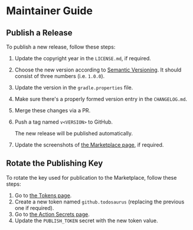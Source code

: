 <!--
SPDX-FileCopyrightText: 2024-2025 Todosaurus contributors <https://github.com/ForNeVeR/Todosaurus>

SPDX-License-Identifier: MIT
-->

Maintainer Guide
================

Publish a Release
-----------------
To publish a new release, follow these steps:

1. Update the copyright year in the `LICENSE.md`, if required.
2. Choose the new version according to [Semantic Versioning][semver]. It should consist of three numbers (i.e. `1.0.0`).
3. Update the version in the `gradle.properties` file.
4. Make sure there's a properly formed version entry in the `CHANGELOG.md`.
5. Merge these changes via a PR.
6. Push a tag named `v<VERSION>` to GitHub.

   The new release will be published automatically.
7. Update the screenshots of [the Marketplace page][marketplace], if required.

Rotate the Publishing Key
-------------------------
To rotate the key used for publication to the Marketplace, follow these steps:
1. Go to [the Tokens page][marketplace.tokens].
2. Create a new token named `github.todosaurus` (replacing the previous one if required).
3. Go to [the Action Secrets page][github.secrets].
4. Update the `PUBLISH_TOKEN` secret with the new token value.

[github.secrets]: https://github.com/ForNeVeR/Todosaurus/settings/secrets/actions
[marketplace.tokens]: https://plugins.jetbrains.com/author/me/tokens
[marketplace]: https://plugins.jetbrains.com/plugin/23838
[semver]: https://semver.org/spec/v2.0.0.html
